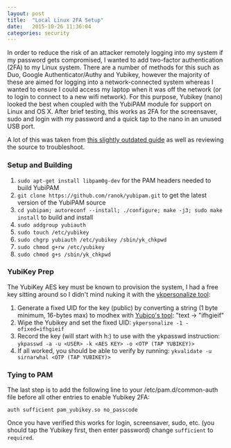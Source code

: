 ```yaml
---
layout: post
title:  "Local Linux 2FA Setup"
date:   2015-10-26 11:36:04
categories: security
---
```

In order to reduce the risk of an attacker remotely logging into my system if my password gets compromised, I wanted to add two-factor authentication (2FA) to my Linux system. 
There are a number of methods for this such as Duo, Google Authenticator/Authy and Yubikey, however the majority of these are aimed for logging into a network-connected system
whereas I wanted to ensure I could access my laptop when it was off the network (or to login to connect to a new wifi network). For this purpose, Yubikey (nano) looked the best
when coupled with the YubiPAM module for support on Linux and OS X. After brief testing, this works as 2FA for the screensaver, sudo and login with my password and a quick tap to 
the nano in an unused USB port.

A lot of this was taken from [this slightly outdated guide](https://blog.rootshell.be/2009/03/27/yubikey-authentication-on-linux/) as well as reviewing the source to troubleshoot.

### Setup and Building
1. ```sudo apt-get install libpam0g-dev``` for the PAM headers needed to build YubiPAM
2. ```git clone https://github.com/ranok/yubipam.git``` to get the latest version of the YubiPAM source
3. ```cd yubipam; autoreconf --install; ./configure; make -j3; sudo make install``` to build and install
4. ```sudo addgroup yubiauth```
5. ```sudo touch /etc/yubikey```
6. ```sudo chgrp yubiauth /etc/yubikey /sbin/yk_chkpwd```
7. ```sudo chmod g+rw /etc/yubikey```
8. ```sudo chmod g+s /sbin/yk_chkpwd```

### YubiKey Prep
The YubiKey AES key must be known to provision the system, I had a free key sitting around so I didn't mind nuking it with the [ykpersonalize tool](https://www.yubico.com/products/services-software/personalization-tools/):

1. Generate a fixed UID for the key (public) by converting a string (1 byte minimum, 16-bytes max) to modhex with [Yubico's tool](https://demo.yubico.com/modhex.php): "text -> "ifhgieif"
2. Wipe the Yubikey and set the fixed UID: ```ykpersonalize -1 -ofixed=ifhgieif```
3. Record the key (will start with h:) to use with the ykpasswd instruction: ```ykpasswd -a -u <USER> -k <AES KEY> -o <OTP (TAP YUBIKEY)>```
4. If all worked, you should be able to verify by running: ```ykvalidate -u sirnarwhal <OTP (TAP YUBIKEY)>```

### Tying to PAM
The last step is to add the following line to your /etc/pam.d/common-auth file before all other entries to enable Yubikey 2FA:

```auth sufficient pam_yubikey.so no_passcode```

Once you have verified this works for login, screensaver, sudo, etc. (you should tap the Yubikey first, then enter password) change ```sufficient``` to ```required```.